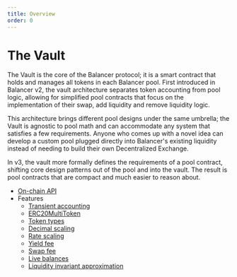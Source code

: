 ```yaml
---
title: Overview
order: 0
---
```


# The Vault

The Vault is the core of the Balancer protocol; it is a smart contract that holds and manages all tokens in each Balancer pool.
First introduced in Balancer v2, the vault architecture separates token accounting from pool logic, allowing for simplified pool contracts that focus
on the implementation of their swap, add liquidity and remove liquidity logic.

This architecture brings different pool designs under the same umbrella; the Vault is agnostic to pool math and can accommodate any system that satisfies a few requirements. Anyone who comes up with a novel idea can develop a custom pool
plugged directly into Balancer's existing liquidity instead of needing to build their own Decentralized Exchange.

In v3, the vault more formally defines the requirements of a pool contract, shifting core design patterns out of the pool and into the vault.
The result is pool contracts that are compact and much easier to reason about.

- [On-chain API](./onchain-api.html)
- Features
  - [Transient accounting](./features/transient.html)
  - [ERC20MultiToken](./features/erc20-multi-token.html)
  - [Token types](./features/token-types.html)
  - [Decimal scaling](./features/decimal-scaling.html)
  - [Rate scaling](./features/rate-scaling.html)
  - [Yield fee](./features/yield-fee.html)
  - [Swap fee](./features/swap-fee.html)
  - [Live balances](./features/live-balances.html)
  - [Liquidity invariant approximation](./features/liquidity-invariant-approximation.html)
